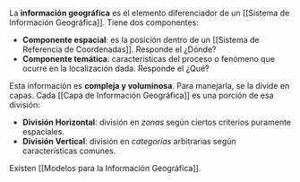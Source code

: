 La **información geográfica** es el elemento diferenciador de un [[Sistema de Información Geográfica]]. Tiene dos componentes:

- **Componente espacial**: es la posición dentro de un [[Sistema de Referencia de Coordenadas]]. Responde el ¿Dónde?
- **Componente temática**: características del proceso o fenómeno que ocurre en la localización dada. Responde el ¿Qué?

Esta información es **compleja y voluminosa**. Para manejarla, se la divide en capas. Cada [[Capa de Información Geográfica]] es una porción de esa división:

- **División Horizontal**: división en *zonas* según ciertos criterios puramente espaciales.
- **División Vertical**: división en *categorías* arbitrarias según características comunes.

Existen [[Modelos para la Información Geográfica]].
